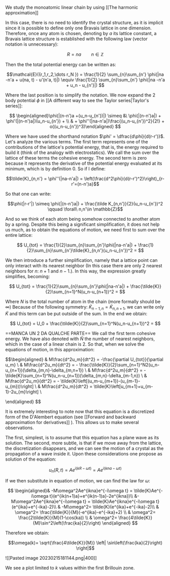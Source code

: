 We study the monoatomic linear chain by using [[The harmonic approximation]]

In this case, there is no need to identify the crystal structure, as it is implicit since it is possible to define only one Bravais lattice in one dimension. Therefore, once any atom is chosen, denoting by $a$ its lattice constant, a Bravais lattice structure is established with the following law (vector notation is unnecessary):

$$R = na \qquad n \in \mathbb{Z}$$

Then the the total potential energy can be written as:

$$\mathcal{E}({r_1,r_2,\dots r_N })  = \frac{1}{2} \sum_{n}\sum_{n'} \phi(|na -n'a + u(na, t) - u'(n'a, t)|) \equiv  \frac{1}{2} \sum_{n}\sum_{n'} \phi(|na -n'a + u_n - u_{n'}|) $$

Where the last position is to simplify the notation.
We now expand the 2 body potential $\phi$ in [[A different way to see the Taylor series|Taylor's series]]:

$$ \begin{aligned}\phi(|(n-n')a +(u_n-u_{n'})|)  \simeq &\ \phi(|(n-n')a|) + \phi'(|(n-n')a|)(u_n-u_{n'}) + \\ & + \phi''(|na-n'a|)\frac{(u_n-u_{n'})^2}{2!} + o((u_n-u_{n'})^3)\end{aligned} $$

Where we have used the shorthand notation $\phi' = \dfrac{d\phi}{d(r-r')}$.
Let's analyze the various terms. The first term represents one of the contributions of the lattice's potential energy, that is, the energy required to build it (think of the analogy with electrostatics). We call the sum over the lattice of these terms the cohesive energy.
The second term is zero because it represents the derivative of the potential energy evaluated at its minimum, which is by definition 0.
So if I define:

$$\tilde{K}_{n,n'} = \phi''(|na-n'a|) = \left(\frac{d^2\phi}{d(r-r')^2}\right)_{r-r'=(n-n')a}$$

So that one can write:

$$\phi(|r-r'|) \simeq \phi(|(n-n')a|) + \frac{\tilde K_{n,n'}}{2}(u_n-u_{n'})^2 \qquad \forall\ n,n'\in \mathbb{Z}$$

And so we think of each atom being somehow connected to another atom by a spring. Despite this being a significant simplification, it does not help us much, as to obtain the equations of motion, we need first to sum over the entire lattice:

$$ U_{tot}  =  \frac{1}{2}\sum_{n}\sum_{n'}\phi(|na-n'a|) +  \frac{1}{2}\sum_{n}\sum_{n'}\tilde{K}_{n,n'}(u_n-u_{n'})^2 = $$

We then introduce a further simplification, namely that a lattice point can only interact with its nearest neighbor (In this case there are only 2 nearest neighbors for $n$: $n+1$ and $n-1$.). In this way, the expression greatly simplifies, becoming:

$$ U_{tot}  =  \frac{1}{2}\sum_{n}\sum_{n'}\phi(|na-n'a|) + \frac{\tilde{K}}{2}\sum_{n=1}^N(u_n-u_{n+1})^2 = $$

Where $N$ is the total number of atom in the chain (more formally should be $\infty$)
Because of the following symmetry: $\tilde{K}_{n-1,n}=\tilde{K}_{n,n+1}$, we can write only $\tilde{K}$ and this term can be put outside of the sum.
In the end we obtain:

$$ U_{tot}  =  U_0 +  \frac{\tilde{K}}{2}\sum_{n=1}^N(u_n-u_{n+1})^2 = $$

==MANCA UN 2 DA QUALCHE PARTE==
We call the first term cohesive energy. We have also denoted with $\tilde{N}$ the number of nearest neighbors, which in the case of a linear chain is 2.
So that, when we solve the equations of motion, in this approximation:

$$\begin{aligned} & M\frac{d^2u_m}{dt^2} = -\frac{\partial U_{tot}}{\partial u_m} \\
& M\frac{d^2u_m}{dt^2} = - \frac{\tilde{K}}{2}\sum_{n=1}^N2(u_n-u_{n+1})(\delta_{m,n}-\delta_{m,n+1}) \\
& M\frac{d^2u_m}{dt^2} = - \tilde{K}\sum_{n=1}^N(u_n-u_{n+1})(\delta_{m,n}-\delta_{m-1,n}) \\
& M\frac{d^2u_m}{dt^2} = - \tilde{K}\left[(u_m-u_{m+1})-(u_{m-1}-u_{m}))\right] \\
& M\frac{d^2u_m}{dt^2} = \tilde{K}\left[u_{m+1}+u_{m-1}-2u_{m}\right] \\



\end{aligned} $$

It is extremely interesting to note now that this equation is a discretized form of the D'Alembert equation (see [[Forward and backward approximation for derivatives]] ). This allows us to make several observations.

The first, simplest, is to assume that this equation has a plane wave as its solution. The second, more subtle, is that if we move away from the lattice, the discretization disappears, and we can see the motion of a crystal as the propagation of a wave inside it.
Upon these considerations one propose as solution of the equation:

$$u_n(R,t) = Ae^{i(kR-\omega t)} = Ae^{i(kna-\omega t)} $$

If we then substitute in equation of motion, we can find the law for $\omega$:

$$ \begin{aligned}& -M\omega^2Ae^{ikna}e^{-i\omega t} = \tilde{K}Ae^{-i\omega t}(e^{ik(n+1)a}+e^{ik(n-1)a}-2e^{ikna})\\
&-M\omega^2Ae^{ikna}e^{-i\omega t} = \tilde{K}Ae^{ikna}e^{-i\omega t}(e^{ika}+e^{-ika}-2)\\
& -M\omega^2= \tilde{K}(e^{ika}+e^{-ika}-2)\\
& \omega^2= \frac{\tilde{K}}{M}(-e^{ika}-e^{-ika}+2) \\
& \omega^2= \frac{2\tilde{K}}{M}(1-\cos(ka)) \\
& \omega^2= \frac{4\tilde{K}}{M}\sin^2\left(\frac{ka}{2}\right)
\end{aligned} $$

Therefore we obtain:

$$\omega(k)= \sqrt{\frac{4\tilde{K}}{M}} \left| \sin\left(\frac{ka}{2}\right) \right|$$

![[Pasted image 20230215181144.png|400]]

We see a plot limited to $k$ values within the first Brillouin zone. 
